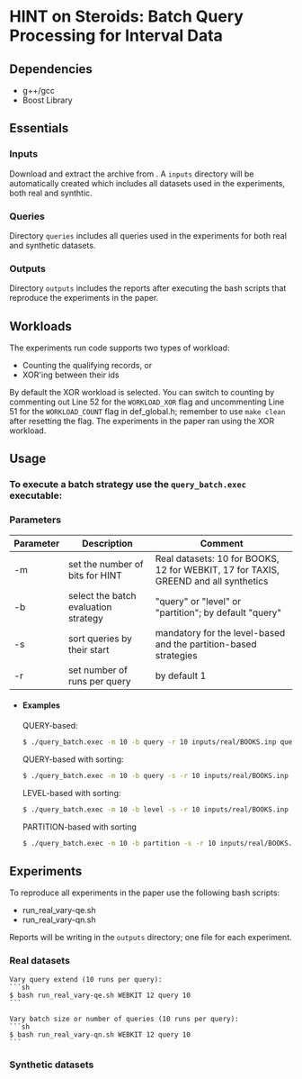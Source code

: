 # HINT on Steroids: Batch Query Processing for Interval Data


## Dependencies
- g++/gcc
- Boost Library 


## Essentials

### Inputs
Download and extract the archive from . A ```inputs``` directory will be automatically created which includes all datasets used in the experiments, both real and synthtic. 

### Queries
Directory ```queries``` includes all queries used in the experiments for both real and synthetic datasets.

### Outputs
Directory ```outputs``` includes the reports after executing the bash scripts that reproduce the experiments in the paper.


## Workloads
The experiments run code supports two types of workload:
- Counting the qualifying records, or
- XOR'ing between their ids

By default the XOR workload is selected. You can switch to counting by commenting out Line 52 for the ``WORKLOAD_XOR`` flag and uncommenting Line 51 for the `WORKLOAD_COUNT` flag in def_global.h; remember to use `make clean` after resetting the flag.
The experiments in the paper ran using the XOR workload.


## Usage

### To execute a batch strategy use the ``query_batch.exec`` executable:

### Parameters
| Parameter | Description | Comment |
| ------ | ------ | ------ |
| -m | set the number of bits for HINT | Real datasets: 10 for BOOKS, 12 for WEBKIT, 17 for TAXIS, GREEND and all synthetics|
| -b | select the batch evaluation strategy | "query" or "level" or "partition"; by default "query" |
| -s | sort queries by their start | mandatory for the level-based and the partition-based strategies |
| -r | set number of runs per query | by default 1 |

- #### Examples

    QUERY-based:
    ```sh 
    $ ./query_batch.exec -m 10 -b query -r 10 inputs/real/BOOKS.inp queries/real/BOOKS_qe0.1%_qn10K.qry
    ```
    QUERY-based with sorting:
    ```sh 
    $ ./query_batch.exec -m 10 -b query -s -r 10 inputs/real/BOOKS.inp queries/real/BOOKS_qe0.1%_qn10K.qry
    ```
    LEVEL-based with sorting:
    ```sh
    $ ./query_batch.exec -m 10 -b level -s -r 10 inputs/real/BOOKS.inp queries/real/BOOKS_qe0.1%_qn10K.qry
    ```
    PARTITION-based with sorting
    ```sh 
    $ ./query_batch.exec -m 10 -b partition -s -r 10 inputs/real/BOOKS.inp queries/real/BOOKS_qe0.1%_qn10K.qry
    ```

## Experiments

To reproduce all experiments in the paper use the following bash scripts:
- run_real_vary-qe.sh
- run_real_vary-qn.sh 

Reports will be writing in the ```outputs``` directory; one file for each experiment.

### Real datasets

    Vary query extend (10 runs per query):
    ```sh 
    $ bash run_real_vary-qe.sh WEBKIT 12 query 10
    ```

    Vary batch size or number of queries (10 runs per query):
    ```sh 
    $ bash run_real_vary-qn.sh WEBKIT 12 query 10
    ```

### Synthetic datasets
